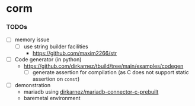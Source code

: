 corm
====
### TODOs
- [ ] memory issue
  - [ ] use string builder facilities
    - https://github.com/maxim2266/str 
- [ ] Code generator (in python)
  - https://github.com/dirkarnez/tbuild/tree/main/examples/codegen
    - [ ] generate assertion for compilation (as C does not support static assertion on `const`) 
- [ ] demonstration
  - mariadb using [dirkarnez/mariadb-connector-c-prebuilt](https://github.com/dirkarnez/mariadb-connector-c-prebuilt)
  - baremetal environment

